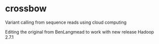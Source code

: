 # crossbow
Variant calling from sequence reads using cloud computing

Editing the original from BenLangmead to work with new release Hadoop 2.7.1
